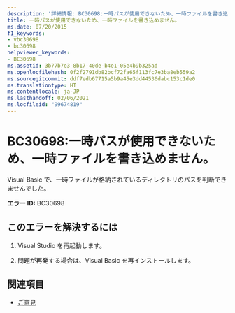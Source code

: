 ```yaml
---
description: '詳細情報: BC30698:一時パスが使用できないため、一時ファイルを書き込めません。'
title: 一時パスが使用できないため、一時ファイルを書き込めません。
ms.date: 07/20/2015
f1_keywords:
- vbc30698
- bc30698
helpviewer_keywords:
- BC30698
ms.assetid: 3b77b7e3-8b17-40de-b4e1-05e4b9b325ad
ms.openlocfilehash: 0f2f2791db82bcf72fa65f113fc7e3ba8eb559a2
ms.sourcegitcommit: ddf7edb67715a5b9a45e3dd44536dabc153c1de0
ms.translationtype: HT
ms.contentlocale: ja-JP
ms.lasthandoff: 02/06/2021
ms.locfileid: "99674819"
---
```

# <a name="bc30698-unable-to-write-temporary-file-because-temporary-path-is-not-available"></a>BC30698:一時パスが使用できないため、一時ファイルを書き込めません。

Visual Basic で、一時ファイルが格納されているディレクトリのパスを判断できませんでした。

 **エラー ID:** BC30698

## <a name="to-correct-this-error"></a>このエラーを解決するには

1. Visual Studio を再起動します。

2. 問題が再発する場合は、Visual Basic を再インストールします。

## <a name="see-also"></a>関連項目

- [ご意見](/visualstudio/ide/feedback-options)
